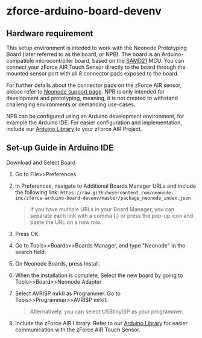 # zforce-arduino-board-devenv

## Hardware requirement
This setup environment is inteded to work with the Neonode Prototyping Board (later referred to as the board, or NPB). The board is an Arduino-compatible microcontroller board, based on the [SAMD21](https://www.microchip.com/wwwproducts/en/ATSAMD21E18) MCU. You can connect your zForce AIR Touch Sensor directly to the board through the mounted sensor port with all 8 connector pads exposed to the board.

For further details about the connector pads on the zForce AIR sensor, please refer to [Neonode support page](https://support.neonode.com/docs/). NPB is only intended for development and prototyping, meaning, it is not created to withstand challenging environments or demanding use-cases.

NPB can be configured using an Arduino development environment, for example the Arduino IDE. For easier configuration and implementation, include our [Arduino Library](https://github.com/neonode-inc/zforce-arduino) to your zForce AIR Project. 

## Set-up Guide in Arduino IDE

Download and Select Board

1. Go to File>>Preferences

2. In Preferences, navigate to Additional Boards Manager URLs and include the following link: `https://raw.githubusercontent.com/neonode-inc/zforce-arduino-board-devenv/master/package_neonode_index.json`
    > If you have multiple URLs in your Board Manager, you can separate each link with a comma (,) or press the pop-up icon and paste the URL on a new row.

3. Press OK.

4. Go to Tools>>Boards>>Boards Manager, and type "Neonode" in the search field. 

5. On Neonode Boards, press Install. 

6. When the installation is complete, Select the new board by going to Tools>>Board>>Neonode Adapter

7. Select AVRISP mrkII as Programmer. Go to Tools>>Programmer>>AVRISP mrkII.
    > Alternatively, you can select USBtinyISP as your programmer.

8. Include the zForce AIR Library. Refer to our [Arduino Library](https://github.com/neonode-inc/zforce-arduino) for easier communication with the zForce AIR Touch Sensor.
